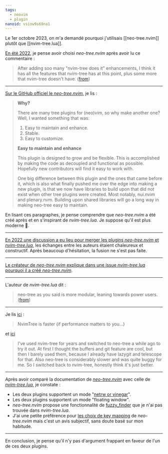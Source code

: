 ```yaml
---
tags:
  - neovim
  - plugin
nanoid: vsiow9s69na1
---
```

Le 1er octobre 2023, on m'a demandé pourquoi j'utilisais [[neo-tree.nvim]] plutôt que [[nvim-tree.lua]].  

[En été 2022](https://github.com/stephane-klein/dotfiles/issues/16), je pense avoir choisi *neo-tree.nvim* après avoir lu ce commentaire :

> After adding soo many "nvim-tree does it" enhancements, I think it has all the features that nvim-tree has at this point, plus some more that nvim-tree doesn't have.  ([from](https://old.reddit.com/r/neovim/comments/tnkg65/neotree_20_released/i22jkhm/))

---

[Sur le GitHub officiel le *neo-tree.nvim*](https://github.com/nvim-neo-tree/neo-tree.nvim?tab=readme-ov-file#why), je lis :

> **Why?**
> 
> There are many tree plugins for (neo)vim, so why make another one? Well, I wanted something that was:
> 
> 1. Easy to maintain and enhance.
> 2. Stable.
> 3. Easy to customize.
> 
> **Easy to maintain and enhance**
> 
> This plugin is designed to grow and be flexible. This is accomplished by making the code as decoupled and functional as possible. Hopefully new contributors will find it easy to work with.
> 
> One big difference between this plugin and the ones that came before it, which is also what finally pushed me over the edge into making a new plugin, is that we now have libraries to build upon that did not exist when other tree plugins were created. Most notably, nui.nvim and plenary.nvm. Building upon shared libraries will go a long way in making neo-tree easy to maintain.

En lisant ces paragraphes, je pense comprendre que *neo-tree.nvim* a été créé après et en s'inspirant de *nvim-tree.lua*. Je suppose qu'il est plus moderne 🤔.

---

[En 2022 une discussion a eu lieu pour merger les plugins *neo-tree.nvim* et *nvim-tree.lua*](https://github.com/nvim-tree/nvim-tree.lua/issues/1613), les échanges entre les auteurs étaient chaleureux et constructif. Après beaucoup d'hésitation, la fusion ne s'est pas faite.

---

[Le créateur de *neo-tree.nvim* explique dans une issue *nvim-tree.lua* pourquoi il a créé *neo-tree.nvim*](https://github.com/nvim-tree/nvim-tree.lua/issues/1613#issuecomment-1263007375).

---

L'auteur de *nvim-tree.lua* dit :

> neo-tree as you said is more modular, leaning towards power users. ([from](https://github.com/nvim-tree/nvim-tree.lua/issues/1613#issuecomment-1263472525))

---

Je lis [ici](https://old.reddit.com/r/neovim/comments/13u9okq/nvimtree_vs_neotree/) :

> NvimTree is faster (if performance matters to you...)

et [ici](https://old.reddit.com/r/neovim/comments/13u9okq/nvimtree_vs_neotree/)

> I've used nvim-tree for years and switched to neo-tree a while ago to try it out. At first I thought the buffers and git feature are cool, but then I barely used them, because I already have lazygit and telescope for that. Also neo-tree is considerably slower and was quite buggy for me. So I switched back to nvim-tree, honestly think it's just better.

---

Après avoir comparé la documentation de [*neo-tree.nvim*](https://github.com/nvim-tree/nvim-tree.lua/blob/master/doc/nvim-tree-lua.txt) avec celle de [*nvim-tree.lua*](https://github.com/nvim-tree/nvim-tree.lua/blob/master/doc/nvim-tree-lua.txt), je constate :

- Les deux plugins supportent un mode "[netrw or vinegar](http://vimcasts.org/blog/2013/01/oil-and-vinegar-split-windows-and-project-drawer/)".
- Les deux plugins supportent un mode "floating window".
- *neo-tree.nvim* propose une fonctionnalité de [fuzzy_finder](https://github.com/nvim-neo-tree/neo-tree.nvim/blob/main/doc/neo-tree.txt#L368) que je n'ai pas trouvée dans *nvim-tree.lua*.
- J'ai une petite préférence pour [les choix de key mapping](https://github.com/nvim-neo-tree/neo-tree.nvim/blob/29f7c215332ba95e470811c380ddbce2cebe2af4/doc/neo-tree.txt#L188) de *neo-tree.nvim* mais c'est un avis subjectif, sans doute basé sur mon habitude.

---

En conclusion, je pense qu'il n'y pas d'argument frappant en faveur de l'un de ces deux plugins.
